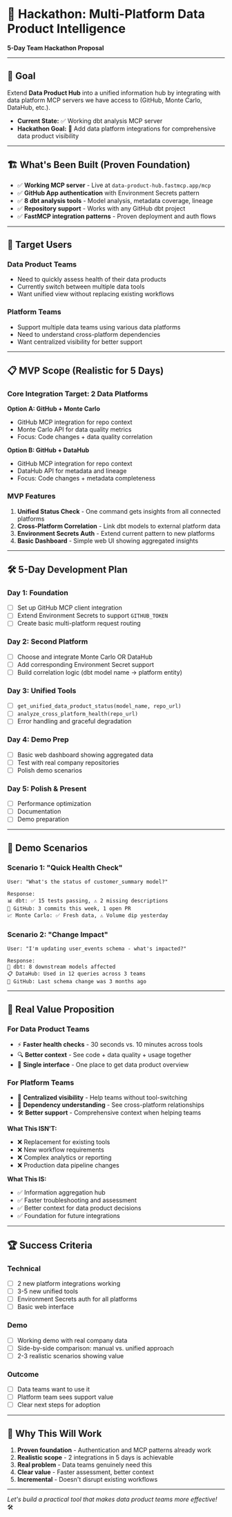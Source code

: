 # 🚀 Hackathon: Multi-Platform Data Product Intelligence

**5-Day Team Hackathon Proposal**

---

## 🎯 Goal

Extend **Data Product Hub** into a unified information hub by integrating with data platform MCP servers we have access to (GitHub, Monte Carlo, DataHub, etc.).

 - **Current State:** ✅ Working dbt analysis MCP server
 - **Hackathon Goal:** 🎯 Add data platform integrations for comprehensive data product visibility

---

## 🏗️ What's Been Built (Proven Foundation)

- ✅ **Working MCP server** - Live at `data-product-hub.fastmcp.app/mcp`
- ✅ **GitHub App authentication** with Environment Secrets pattern
- ✅ **8 dbt analysis tools** - Model analysis, metadata coverage, lineage
- ✅ **Repository support** - Works with any GitHub dbt project
- ✅ **FastMCP integration patterns** - Proven deployment and auth flows

---

## 🎯 Target Users

### **Data Product Teams**
- Need to quickly assess health of their data products
- Currently switch between multiple data tools
- Want unified view without replacing existing workflows

### **Platform Teams**
- Support multiple data teams using various data platforms
- Need to understand cross-platform dependencies
- Want centralized visibility for better support

---

## 📋 MVP Scope (Realistic for 5 Days)

### Core Integration Target: **2 Data Platforms**

**Option A: GitHub + Monte Carlo**
- GitHub MCP integration for repo context
- Monte Carlo API for data quality metrics
- Focus: Code changes + data quality correlation

**Option B: GitHub + DataHub**
- GitHub MCP integration for repo context
- DataHub API for metadata and lineage
- Focus: Code changes + metadata completeness

### MVP Features
1. **Unified Status Check** - One command gets insights from all connected platforms
2. **Cross-Platform Correlation** - Link dbt models to external platform data
3. **Environment Secrets Auth** - Extend current pattern to new platforms
4. **Basic Dashboard** - Simple web UI showing aggregated insights

---

## 🛠️ 5-Day Development Plan

### Day 1: Foundation
- [ ] Set up GitHub MCP client integration
- [ ] Extend Environment Secrets to support `GITHUB_TOKEN`
- [ ] Create basic multi-platform request routing

### Day 2: Second Platform
- [ ] Choose and integrate Monte Carlo OR DataHub
- [ ] Add corresponding Environment Secret support
- [ ] Build correlation logic (dbt model name → platform entity)

### Day 3: Unified Tools
- [ ] `get_unified_data_product_status(model_name, repo_url)`
- [ ] `analyze_cross_platform_health(repo_url)`
- [ ] Error handling and graceful degradation

### Day 4: Demo Prep
- [ ] Basic web dashboard showing aggregated data
- [ ] Test with real company repositories
- [ ] Polish demo scenarios

### Day 5: Polish & Present
- [ ] Performance optimization
- [ ] Documentation
- [ ] Demo preparation

---

## 🎪 Demo Scenarios

### Scenario 1: "Quick Health Check"
```
User: "What's the status of customer_summary model?"

Response:
📊 dbt: ✅ 15 tests passing, ⚠️ 2 missing descriptions
🔄 GitHub: 3 commits this week, 1 open PR
📈 Monte Carlo: ✅ Fresh data, ⚠️ Volume dip yesterday
```

### Scenario 2: "Change Impact"
```
User: "I'm updating user_events schema - what's impacted?"

Response:
🔗 dbt: 8 downstream models affected
📋 DataHub: Used in 12 queries across 3 teams
🔄 GitHub: Last schema change was 3 months ago
```

---

## 💼 Real Value Proposition

### For Data Product Teams
- ⚡ **Faster health checks** - 30 seconds vs. 10 minutes across tools
- 🔍 **Better context** - See code + data quality + usage together
- 📱 **Single interface** - One place to get data product overview

### For Platform Teams
- 👀 **Centralized visibility** - Help teams without tool-switching
- 🔗 **Dependency understanding** - See cross-platform relationships
- 🛠️ **Better support** - Comprehensive context when helping teams

**What This ISN'T:**
- ❌ Replacement for existing tools
- ❌ New workflow requirements
- ❌ Complex analytics or reporting
- ❌ Production data pipeline changes

**What This IS:**
- ✅ Information aggregation hub
- ✅ Faster troubleshooting and assessment
- ✅ Better context for data product decisions
- ✅ Foundation for future integrations

---

## 🏆 Success Criteria

### Technical
- [ ] 2 new platform integrations working
- [ ] 3-5 new unified tools
- [ ] Environment Secrets auth for all platforms
- [ ] Basic web interface

### Demo
- [ ] Working demo with real company data
- [ ] Side-by-side comparison: manual vs. unified approach
- [ ] 2-3 realistic scenarios showing value

### Outcome
- [ ] Data teams want to use it
- [ ] Platform team sees support value
- [ ] Clear next steps for adoption

---

## 🚀 Why This Will Work

1. **Proven foundation** - Authentication and MCP patterns already work
2. **Realistic scope** - 2 integrations in 5 days is achievable
3. **Real problem** - Data teams genuinely need this
4. **Clear value** - Faster assessment, better context
5. **Incremental** - Doesn't disrupt existing workflows

---

*Let's build a practical tool that makes data product teams more effective!* 🛠️
